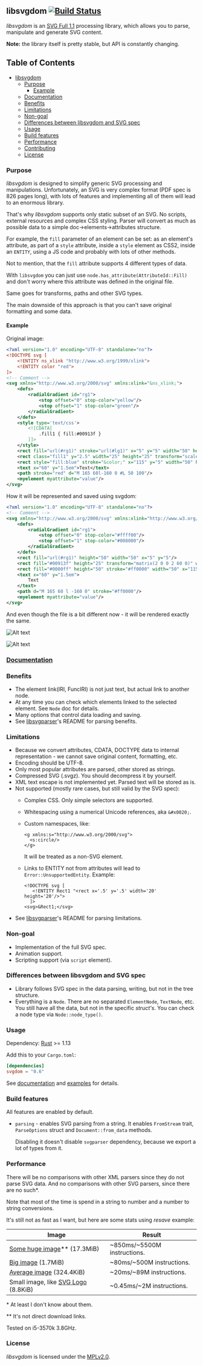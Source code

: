 ## libsvgdom [![Build Status](https://travis-ci.org/RazrFalcon/libsvgdom.svg?branch=master)](https://travis-ci.org/RazrFalcon/libsvgdom)

*libsvgdom* is an [SVG Full 1.1](https://www.w3.org/TR/SVG/) processing library,
which allows you to parse, manipulate and generate SVG content.

**Note:** the library itself is pretty stable, but API is constantly changing.

## Table of Contents

- [libsvgdom](#libsvgdom)
   - [Purpose](#purpose)
      - [Example](#example)
   - [Documentation](#documentation)
   - [Benefits](#benefits)
   - [Limitations](#limitations)
   - [Non-goal](#non-goal)
   - [Differences between libsvgdom and SVG spec](#differences-between-libsvgdom-and-svg-spec)
   - [Usage](#usage)
   - [Build features](#build-features)
   - [Performance](#performance)
   - [Contributing](#contributing)
   - [License](#license)

### Purpose

*libsvgdom* is designed to simplify generic SVG processing and manipulations.
Unfortunately, an SVG is very complex format (PDF spec is 826 pages long),
with lots of features and implementing all of them will lead to an enormous library.

That's why *libsvgdom* supports only static subset of an SVG. No scripts, external resources
and complex CSS styling.
Parser will convert as much as possible data to a simple doc->elements->attributes structure.

For example, the `fill` parameter of an element can be set: as an element's attribute,
as part of a `style` attribute, inside a `style` element as CSS2, inside an `ENTITY`,
using a JS code and probably with lots of other methods.

Not to mention, that the `fill` attribute supports 4 different types of data.

With `libsvgdom` you can just use `node.has_attribute(AttributeId::Fill)` and don't worry where this
attribute was defined in the original file.

Same goes for transforms, paths and other SVG types.

The main downside of this approach is that you can't save original formatting and some data.

#### Example

Original image:
```svg
<?xml version="1.0" encoding="UTF-8" standalone="no"?>
<!DOCTYPE svg [
    <!ENTITY ns_xlink "http://www.w3.org/1999/xlink">
    <!ENTITY color "red">
]>
<!-- Comment -->
<svg xmlns="http://www.w3.org/2000/svg" xmlns:xlink="&ns_xlink;">
    <defs>
        <radialGradient id="rg1">
            <stop offset="0" stop-color="yellow"/>
            <stop offset="1" stop-color="green"/>
        </radialGradient>
    </defs>
    <style type='text/css'>
        <![CDATA[
            .fill1 { fill:#00913f }
        ]]>
    </style>
    <rect fill="url(#rg1)" stroke="url(#lg1)" x="5" y="5" width="50" height="50"/>
    <rect class="fill1" y="2.5" width="25" height="25" transform="scale(2) translate(30)"/>
    <rect style="fill:blue" stroke="&color;" x="115" y="5" width="50" height="50"/>
    <text x="60" y="1.5em">Text</text>
    <path stroke="red" d="M 165 60l-160 0 #L 50 100"/>
    <myelement myattribute="value"/>
</svg>
```

How it will be represented and saved using svgdom:
```svg
<?xml version="1.0" encoding="UTF-8" standalone="no"?>
<!-- Comment -->
<svg xmlns="http://www.w3.org/2000/svg" xmlns:xlink="http://www.w3.org/1999/xlink">
    <defs>
        <radialGradient id="rg1">
            <stop offset="0" stop-color="#ffff00"/>
            <stop offset="1" stop-color="#008000"/>
        </radialGradient>
    </defs>
    <rect fill="url(#rg1)" height="50" width="50" x="5" y="5"/>
    <rect fill="#00913f" height="25" transform="matrix(2 0 0 2 60 0)" width="25" y="2.5"/>
    <rect fill="#0000ff" height="50" stroke="#ff0000" width="50" x="115" y="5"/>
    <text x="60" y="1.5em">
        Text
    </text>
    <path d="M 165 60 l -160 0" stroke="#ff0000"/>
    <myelement myattribute="value"/>
</svg>
```

And even though the file is a bit different now - it will be rendered exactly the same.

![Alt text](https://cdn.rawgit.com/RazrFalcon/libsvgdom/master/examples/data/image_before.svg)

![Alt text](https://cdn.rawgit.com/RazrFalcon/libsvgdom/master/examples/data/image_after.svg)

### [Documentation](https://docs.rs/svgdom/)

### Benefits
 - The element link(IRI, FuncIRI) is not just text, but actual link to another node.
 - At any time you can check which elements linked to the selected element. See `Node` doc for details.
 - Many options that control data loading and saving.
 - See [libsvgparser](https://github.com/RazrFalcon/libsvgparser)'s README for parsing benefits.

### Limitations
 - Because we convert attributes, CDATA, DOCTYPE data to internal representation - we
   cannot save original content, formatting, etc.
 - Encoding should be UTF-8.
 - Only most popular attributes are parsed, other stored as strings.
 - Compressed SVG (.svgz). You should decompress it by yourself.
 - XML text escape is not implemented yet. Parsed text will be stored as is.
 - Not supported (mostly rare cases, but still valid by the SVG spec):
   - Complex CSS. Only simple selectors are supported.
   - Whitespacing using a numerical Unicode references, aka `&#x0020;`.
   - Custom namespaces, like:

      ```
      <g xmlns:s="http://www.w3.org/2000/svg">
        <s:circle/>
      </g>
      ```
      It will be treated as a non-SVG element.
   - Links to ENTITY not from attributes will lead to `Error::UnsupportedEntity`. Example:

     ```
     <!DOCTYPE svg [
        <!ENTITY Rect1 "<rect x='.5' y='.5' width='20' height='20'/>">
       ]>
     <svg>&Rect1;</svg>
     ```
 - See [libsvgparser](https://github.com/RazrFalcon/libsvgparser)'s README for parsing limitations.

### Non-goal
 - Implementation of the full SVG spec.
 - Animation support.
 - Scripting support (via `script` element).

### Differences between libsvgdom and SVG spec
 - Library follows SVG spec in the data parsing, writing, but not in the tree structure.
 - Everything is a `Node`. There are no separated `ElementNode`, `TextNode`, etc.
   You still have all the data, but not in the specific *struct's*.
   You can check a node type via `Node::node_type()`.

### Usage

Dependency: [Rust](https://www.rust-lang.org/) >= 1.13

Add this to your `Cargo.toml`:

```toml
[dependencies]
svgdom = "0.6"
```

See [documentation](https://docs.rs/svgdom/) and [examples](examples/) for details.

### Build features

All features are enabled by default.

 - `parsing` - enables SVG parsing from a string.
   It enables `FromStream` trait, `ParseOptions` struct and `Document::from_data` methods.

   Disabling it doesn't disable `svgparser` dependency, because we export a lot of types from it.

### Performance

There will be no comparisons with other XML parsers since they do not parse SVG data.
And no comparisons with other SVG parsers, since there are no such\*.

Note that most of the time is spend in a string to number and a number to string conversions.

It's still not as fast as I want, but here are some stats using *resave* example:

| Image | Result |
| ------------- | ------------- |
| [Some huge image](https://openclipart.org/detail/259586/cyberscooty-floral-border-extended-22)\*\* (17.3MiB) | ~850ms/~5500M instructions. |
| [Big image](https://en.wikipedia.org/wiki/File:Jupiter_diagram.svg) (1.7MiB) | ~80ms/~500M instructions. |
| [Average image](https://commons.wikimedia.org/wiki/File:Electromagnetic_Radiation_Spectrum_Infographic.svg) (324.4KiB) | ~20ms/~89M instructions. |
| Small image, like [SVG Logo](https://commons.wikimedia.org/wiki/File:SVG_logo.svg) (8.8KiB) | ~0.45ms/~2M instructions. |

\* At least I don't know about them.

\*\* It's not direct download links.

Tested on i5-3570k 3.8GHz.

### License

*libsvgdom* is licensed under the [MPLv2.0](https://www.mozilla.org/en-US/MPL/).
